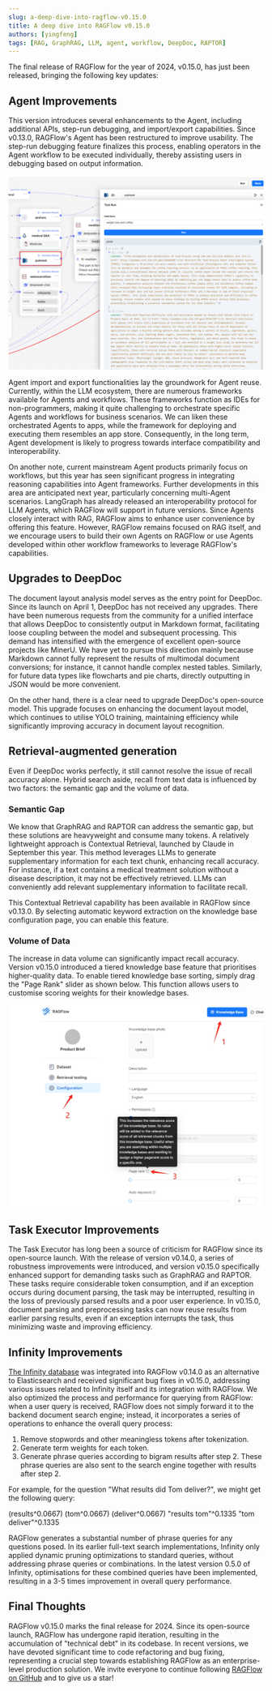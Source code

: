 ```yaml
---
slug: a-deep-dive-into-ragflow-v0.15.0
title: A deep dive into RAGFlow v0.15.0
authors: [yingfeng]
tags: [RAG, GraphRAG, LLM, agent, workflow, DeepDoc, RAPTOR]
---
```


The final release of RAGFlow for the year of 2024, v0.15.0, has just been released, bringing the following key updates:

## Agent Improvements

This version introduces several enhancements to the Agent, including additional APIs, step-run debugging, and import/export capabilities. Since v0.13.0, RAGFlow's Agent has been restructured to improve usability. The step-run debugging feature finalizes this process, enabling operators in the Agent workflow to be executed individually, thereby assisting users in debugging based on output information.<!--truncate-->

![](./pubmed.png)

Agent import and export functionalities lay the groundwork for Agent reuse. Currently, within the LLM ecosystem, there are numerous frameworks available for Agents and workflows. These frameworks function as IDEs for non-programmers, making it quite challenging to orchestrate specific Agents and workflows for business scenarios. We can liken these orchestrated Agents to apps, while the framework for deploying and executing them resembles an app store. Consequently, in the long term, Agent development is likely to progress towards interface compatibility and interoperability.

On another note, current mainstream Agent products primarily focus on workflows, but this year has seen significant progress in integrating reasoning capabilities into Agent frameworks. Further developments in this area are anticipated next year, particularly concerning multi-Agent scenarios. LangGraph has already released an interoperability protocol for LLM Agents, which RAGFlow will support in future versions. Since Agents closely interact with RAG, RAGFlow aims to enhance user convenience by offering this feature. However, RAGFlow remains focused on RAG itself, and we encourage users to build their own Agents on RAGFlow or use Agents developed within other workflow frameworks to leverage RAGFlow's capabilities.

## Upgrades to DeepDoc

The document layout analysis model serves as the entry point for DeepDoc. Since its launch on April 1, DeepDoc has not received any upgrades. There have been numerous requests from the community for a unified interface that allows DeepDoc to consistently output in Markdown format, facilitating loose coupling between the model and subsequent processing. This demand has intensified with the emergence of excellent open-source projects like MinerU. We have yet to pursue this direction mainly because Markdown cannot fully represent the results of multimodal document conversions; for instance, it cannot handle complex nested tables. Similarly, for future data types like flowcharts and pie charts, directly outputting in JSON would be more convenient.

On the other hand, there is a clear need to upgrade DeepDoc's open-source model. This upgrade focuses on enhancing the document layout model, which continues to utilise YOLO training, maintaining efficiency while significantly improving accuracy in document layout recognition.

## Retrieval-augmented generation

Even if DeepDoc works perfectly, it still cannot resolve the issue of recall accuracy alone. Hybrid search aside, recall from text data is influenced by two factors: the semantic gap and the volume of data.

### Semantic Gap

We know that GraphRAG and RAPTOR can address the semantic gap, but these solutions are heavyweight and consume many tokens. A relatively lightweight approach is Contextual Retrieval, launched by Claude in September this year. This method leverages LLMs to generate supplementary information for each text chunk, enhancing recall accuracy. For instance, if a text contains a medical treatment solution without a disease description, it may not be effectively retrieved. LLMs can conveniently add relevant supplementary information to facilitate recall.

This Contextual Retrieval capability has been available in RAGFlow since v0.13.0. By selecting automatic keyword extraction on the knowledge base configuration page, you can enable this feature.

### Volume of Data

The increase in data volume can significantly impact recall accuracy. Version v0.15.0 introduced a tiered knowledge base feature that prioritises higher-quality data. To enable tiered knowledge base sorting, simply drag the "Page Rank" slider as shown below. This function allows users to customise scoring weights for their knowledge bases.

![](./pagerank.png)

## Task Executor Improvements

The Task Executor has long been a source of criticism for RAGFlow since its open-source launch. With the release of version v0.14.0, a series of robustness improvements were introduced, and version v0.15.0 specifically enhanced support for demanding tasks such as GraphRAG and RAPTOR. These tasks require considerable token consumption, and if an exception occurs during document parsing, the task may be interrupted, resulting in the loss of previously parsed results and a poor user experience. In v0.15.0, document parsing and preprocessing tasks can now reuse results from earlier parsing results, even if an exception interrupts the task, thus minimizing waste and improving efficiency.

## Infinity Improvements

[The Infinity database](https://github.com/infiniflow/infinity) was integrated into RAGFlow v0.14.0 as an alternative to Elasticsearch and received significant bug fixes in v0.15.0, addressing various issues related to Infinity itself and its integration with RAGFlow. We also optimized the process and performance for querying from RAGFlow: when a user query is received, RAGFlow does not simply forward it to the backend document search engine; instead, it incorporates a series of operations to enhance the overall query process:

1. Remove stopwords and other meaningless tokens after tokenization.
2. Generate term weights for each token.
3. Generate phrase queries according to bigram results after step 2. These phrase queries are also sent to the search engine together with results after step 2.

For example, for the question "What results did Tom deliver?", we might get the following query:

(results^0.0667) (tom^0.0667) (deliver^0.0667) "results tom"^0.1335 "tom deliver"^0.1335

RAGFlow generates a substantial number of phrase queries for any questions posed. In its earlier full-text search implementations, Infinity only applied dynamic pruning optimizations to standard queries, without addressing phrase queries or combinations. In the latest version 0.5.0 of Infinity, optimisations for these combined queries have been implemented, resulting in a 3-5 times improvement in overall query performance.

## Final Thoughts

RAGFlow v0.15.0 marks the final release for 2024. Since its open-source launch, RAGFlow has undergone rapid iteration, resulting in the accumulation of "technical debt" in its codebase. In recent versions, we have devoted significant time to code refactoring and bug fixing, representing a crucial step towards establishing RAGFlow as an enterprise-level production solution. We invite everyone to continue following [RAGFlow on GitHub](https://github.com/infiniflow/ragflow) and to give us a star!
